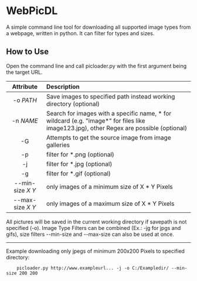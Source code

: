 # WebPicDL #
A simple command line tool for downloading all supported image types from a webpage, written in python. It can filter for types and sizes.

## How to Use ##
Open the command line and call picloader.py with the first argument being the target URL. 

Attribute|Description
:---:|:---
-o *PATH*|Save images to specified path instead working directory (optional)
-n *NAME*|Search for images with a specific name, * for wildcard (e.g. \"image*\" for files like image123.jpg), other Regex are possible (optional)
-G|Attempts to get the source image from image galleries
-p|filter for *.png (optional)
-j|filter for *.jpg (optional)
-g|filter for *.gif (optional)
--min-size *X Y*|only images of a minimum size of X * Y Pixels
--max-size *X Y*|only images of a maximum size of X * Y Pixels

All pictures will be saved in the current working directory if savepath is not specified (-o).
Image Type Filters can be combined (Ex.: -jg for jpgs and gifs), size filters --min-size and --max-size can also be used at once.
- - - -
Example downloading only jpegs of minimum 200x200 Pixels to specified directory:
```
    picloader.py http://www.exampleurl... -j -o C:/Exampledir/ --min-size 200 200
```

